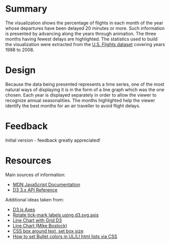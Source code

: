 # Summary

The visualization shows the percentage of flights in each month of the year
whose departures have been delayed 20 minutes or more. Such information is
presented by advancing along the years through animation. The three months
having fewest delays are highlighted. The statistics used to build the
visualization were extracted from the 
[U.S. Flights dataset](http://stat-computing.org/dataexpo/2009/the-data.html) 
covering years 1988 to 2008.


# Design

Because the data being presented represents a time series, one of the most 
natural ways of displaying it is in the form of a line graph which was the
one chosen. Each year is displayed separately in order to allow the viewer
to recognize annual seasonalities. The months highlighted help the viewer
identify the best months for an air traveller to avoid flight delays.


# Feedback

Initial version - feedback greatly appreciated!


# Resources

Main sources of information:

* [MDN JavaScript Documentation](https://developer.mozilla.org/en-US/docs/Web/JavaScript)
* [D3 3.x API Reference](https://github.com/d3/d3-3.x-api-reference/blob/master/API-Reference.md)

Additional ideas taken from:

* [D3.js Axes](https://www.dashingd3js.com/d3js-axes)
* [Rotate tick-mark labels using d3.svg.axis](https://groups.google.com/forum/?fromgroups#!topic/d3-js/heOBPQF3sAY)
* [Line Chart with Grid D3](http://bl.ocks.org/hunzy/11110940)
* [Line Chart (Mike Bostock)](https://bl.ocks.org/mbostock/3883245)
* [CSS box around text, set box size](https://stackoverflow.com/questions/32040635/css-box-around-text-set-box-size)
* [How to set Bullet colors in UL/LI html lists via CSS](https://stackoverflow.com/questions/5306640/how-to-set-bullet-colors-in-ul-li-html-lists-via-css-without-using-any-images-or)
